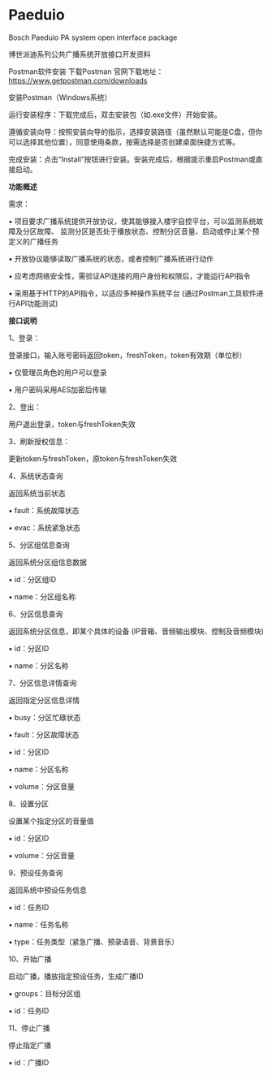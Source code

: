 # Paeduio
Bosch Paeduio PA system open interface package

博世派迪系列公共广播系统开放接口开发资料

Postman软件安装
下载Postman
官网下载地址：https://www.getpostman.com/downloads

安装Postman（Windows系统）

运行安装程序：下载完成后，双击安装包（如.exe文件）开始安装。

遵循安装向导：按照安装向导的指示，选择安装路径（虽然默认可能是C盘，但你可以选择其他位置），同意使用条款，按需选择是否创建桌面快捷方式等。

完成安装：点击“Install”按钮进行安装。安装完成后，根据提示重启Postman或直接启动。




**功能概述**

需求：

▪ 项目要求广播系统提供开放协议，使其能够接入楼宇自控平台，可以监测系统故障及分区故障、
监测分区是否处于播放状态、控制分区音量、启动或停止某个预定义的广播任务

▪ 开放协议能够读取广播系统的状态，或者控制广播系统进行动作

▪ 应考虑网络安全性，需验证API连接的用户身份和权限后，才能运行API指令

▪ 采用基于HTTP的API指令，以适应多种操作系统平台
(通过Postman工具软件进行API功能测试)

**接口说明**

1、登录：

登录接口，输入账号密码返回token，freshToken，token有效期（单位秒）

▪ 仅管理员角色的用户可以登录

▪ 用户密码采用AES加密后传输

2、登出：

用户退出登录，token与freshToken失效

3、刷新授权信息：

更新token与freshToken，原token与freshToken失效

4、系统状态查询

返回系统当前状态

▪ fault：系统故障状态

▪ evac：系统紧急状态

5、分区组信息查询

返回系统分区组信息数据

▪ id：分区组ID

▪ name：分区组名称

6、分区信息查询

返回系统分区信息，即某个具体的设备 (IP音箱、音频输出模块、控制及音频模块)

▪ id：分区ID

▪ name：分区名称

7、分区信息详情查询

返回指定分区信息详情

▪ busy：分区忙碌状态

▪ fault：分区故障状态

▪ id：分区ID

▪ name：分区名称

▪ volume：分区音量

8、设置分区

设置某个指定分区的音量值

▪ id：分区ID

▪ volume：分区音量

9、预设任务查询

返回系统中预设任务信息

▪ id：任务ID

▪ name：任务名称

▪ type：任务类型（紧急广播、预录语音、背景音乐）

10、开始广播

启动广播，播放指定预设任务，生成广播ID

▪ groups：目标分区组

▪ id：任务ID

11、停止广播

停止指定广播

▪ id：广播ID




